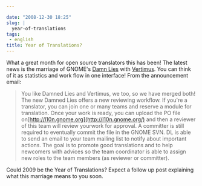 ```yaml
---

date: "2008-12-30 18:25"
slug: |
  year-of-translations
tags:
 - english
title: Year of Translations?
---
```


What a great month for open source translators this has been! The latest
news is the marriage of GNOME's [Damn Lies](http://l10n.gnome.org) with
[Vertimus](https://launchpad.net/vertimus). You can think of it as
statistics and work flow in one interface! From the announcement email:

> You like Damned Lies and Vertimus, we too, so we have merged both! The
> new Damned Lies offers a new reviewing workflow. If you're a
> translator, you can join one or many teams and reserve a module for
> translation. Once your work is ready, you can upload the PO file
> on[http://l10n.gnome.org](http://l10n.gnome.org/) and then a reviewer
> of this team will review yourwork for approval. A committer is still
> required to eventually commit the file in the GNOME SVN. DL is able to
> send an email to your team mailing list to notify about important
> actions. The goal is to promote good translations and to help
> newcomers with advices so the team coordinator is able to assign new
> roles to the team members (as reviewer or committer).

Could 2009 be the Year of Translations? Expect a follow up post
explaining what this marriage means to you soon.

